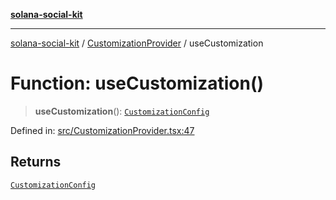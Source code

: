 [**solana-social-kit**](../../README.md)

***

[solana-social-kit](../../README.md) / [CustomizationProvider](../README.md) / useCustomization

# Function: useCustomization()

> **useCustomization**(): [`CustomizationConfig`](../../config/interfaces/CustomizationConfig.md)

Defined in: [src/CustomizationProvider.tsx:47](https://github.com/SendArcade/solana-social-starter/blob/98f94bb63d3814df24512365f6ae706d273e698f/src/CustomizationProvider.tsx#L47)

## Returns

[`CustomizationConfig`](../../config/interfaces/CustomizationConfig.md)
